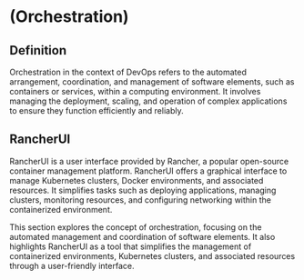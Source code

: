 # (Orchestration)

## Definition

Orchestration in the context of DevOps refers to the automated arrangement, coordination, and management of software elements, such as containers or services, within a computing environment. It involves managing the deployment, scaling, and operation of complex applications to ensure they function efficiently and reliably.

## RancherUI

RancherUI is a user interface provided by Rancher, a popular open-source container management platform. RancherUI offers a graphical interface to manage Kubernetes clusters, Docker environments, and associated resources. It simplifies tasks such as deploying applications, managing clusters, monitoring resources, and configuring networking within the containerized environment.

This section explores the concept of orchestration, focusing on the automated management and coordination of software elements. It also highlights RancherUI as a tool that simplifies the management of containerized environments, Kubernetes clusters, and associated resources through a user-friendly interface.

